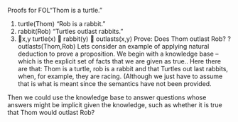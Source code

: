 Proofs for FOL“Thom is a turtle.”
1. turtle(Thom)
“Rob is a rabbit.”
2. rabbit(Rob)
“Turtles outlast rabbits.”
3. x,y turtle(x)  rabbit(y)  outlasts(x,y)
Prove: Does Thom outlast Rob?
? outlasts(Thom,Rob)
Lets consider an example of applying natural deduction to prove a proposition. We begin with a knowledge base – which is the explicit set of facts that we are given as true..
Here there are that: Thom is a turtle, rob is a rabbit and that Turtles out last rabbits,  when, for example, they are racing. (Although we just have to assume that is what is meant since the semantics have not been provided.

Then we could use the knowledge base to answer questions whose answers might be implicit given the knowledge, such as whether it is true that Thom would outlast Rob?
